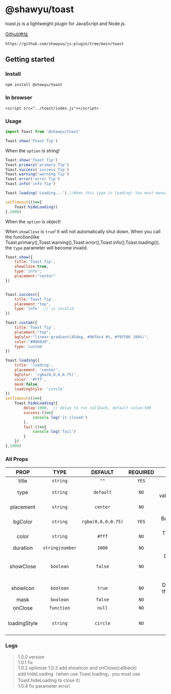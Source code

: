 # @shawyu/toast

toast.js is a lightweight plugin for JavaScript and Node.js. 

[Github地址](https://github.com/shawyuu/js-plugin/tree/main/toast)

```
https://github.com/shawyuu/js-plugin/tree/main/toast
```

## Getting started

### Install

```sh
npm install @shawyu/toast
```

### In browser

```
<script src="../toast/index.js"></script>
```

### Usage

```js
import Toast from '@shawyu/toast'

Toast.show('Toast Tip')
```

When the `option` is string!

```js
Toast.show('Toast Tip')
Toast.primary('primary Tip')
Toast.success('success Tip')
Toast.warning('warning Tip')
Toast.error('error Tip')
Toast.info('info Tip')

Toast.loading('Loading...') //When this type is loading! You must manually turn it off

setTimeout(()=>{
	Toast.hideLoading()
},1000)
```

When the `option` is object! 

When `showClose` is `true`! It will not automatically shut down. When you call the function(like Toast.primary(),Toast.warning(),Toast.error(),Toast.info(),Toast.loading()). the `type` parameter will become invalid.

```js
Toast.show({
	title:'Toast Tip',
	showClose:true,
	type:'info',
	placement:"center"
})


Toast.success({
	title:'Toast Tip',
	placement:"top",
	type:'info'  // is invalid
})

Toast.custom({
	title:'Toast Tip',
	placement:"top",
	bgColor:"linear-gradient(45deg, #96fbc4 0%, #f9f586 100%)",
	color:"#086030",
	type:'custom'
})

Toast.loading({
	title: 'loading',
	placement: 'center',
	bgColor: 'rgba(0,0,0,0.75)',
	color: '#fff',
	mask:false,
	loadingStyle: 'circle'
})
setTimeout(()=>{
	Toast.hideLoading({
		delay:1000,  // delay to run callback, default value:500
		success:()=>{
			console.log('it closed')
		},
		fail:()=>{
			console.log('fail')
		}
	})				
},1000)				
```

### All Props

|PROP|       TYPE       |DEFAULT|REQUIRED|DESCRIPTION|
|:-:|:----------------:|:-:|:-:|:-:|
|title|     `string`     | `""` | `YES` |The title of the Toast.  |
|type|     `string`     | `default` | `NO` |The type of Toast.Possible values:`default`,`primary`,`success`,`warning`,`error`,`info`,`custom`|
|placement|     `string`     | `center` | `NO` | Positions the toast relative to its reference element.Possible values:`top`,`center`,`bottom` |
|bgColor|     `string`     | `rgba(0,0,0,0.75)` |`YES` | Background of the toast. it takes effect when the `type` is `custom` or use `Toast.loading`.|
|color|     `string`     | `#fff` |`NO` | The text color of toast. , it takes effect when the `type` is `custom` or use `Toast.loading`|
|duration| `string\|number` | `1000` | `NO` | Delay duration for automatic shutdown. |
|showClose|    `boolean`     | `false` | `NO` | Determines if the toast has an close btn(icon).it takes effect when the `type` is one of `primary,success,warning,error,info`，when it's `true`,you must handle to close it|
|showIcon|    `boolean`     | `true` | `NO` | Determines if the toast has an icon.it takes effect when the `type` is one of `primary,success,warning,error,info`|
|mask|  `boolean`     | `false` | `NO` | Determine if the toast requires a mask. |
|onClose|  `function`     | `null` | `NO` | callback function |
|loadingStyle|     `string`     | `circle` | `NO` | when `type` is `loading`, it takes effect.Possible values:`circle`,`point` ，it takes effect when use `Toast.loading`.|

### Logs

>
> 1.0.0 version\
> 1.0.1 fix\
> 1.0.2 optimize
> 1.0.3 add showIcon and onClose(callback)\
>       add hideLoading（when use Toast.loading，you must use Toast.hideLoading to close it）\
> 1.0.4 fix parameter error\
>  
